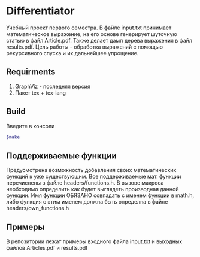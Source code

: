 # Differentiator
Учебный проект первого семестра. В файле input.txt принимает математическое выражение, на его основе генерирует шуточную статью в файл Article.pdf. Также делает дамп дерева выражения в файл results.pdf. Цель работы - обработка выражений с помощью рекурсивного спуска и их дальнейшее упрощение.
## Requirments
1. GraphViz - последняя версия
1. Пакет tex + tex-lang
## Build

Введите в консоли 
```sh
$make
```

## Поддерживаемые функции
Предусмотрена возможность добавления своих математических функций к уже существующим. Все поддерживаемые мат. функции перечислены в файле headers/functions.h. В вызове макроса необходимо определить как будет выглядеть производная данной функции. Имя функции ОБЯЗАНО совпадать с именем функции в math.h, либо функция с этим именем должна быть определна в файле headers/own_functions.h 
## Примеры
В репозитории лежат примеры входного файла input.txt и выходных файлов Articles.pdf и results.pdf
